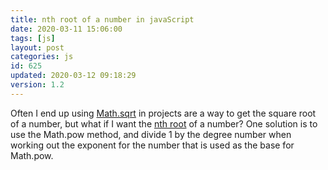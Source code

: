 ```yaml
---
title: nth root of a number in javaScript
date: 2020-03-11 15:06:00
tags: [js]
layout: post
categories: js
id: 625
updated: 2020-03-12 09:18:29
version: 1.2
---
```


Often I end up using [Math.sqrt](https://developer.mozilla.org/en-US/docs/Web/JavaScript/Reference/Global_Objects/Math/sqrt) in projects are a way to get the square root of a number, but what if I want the [nth root](https://en.wikipedia.org/wiki/Nth_root) of a number? One solution is to use the Math.pow method, and divide 1 by the degree number when working out the exponent for the number that is used as the base for Math.pow.

<!-- more -->
